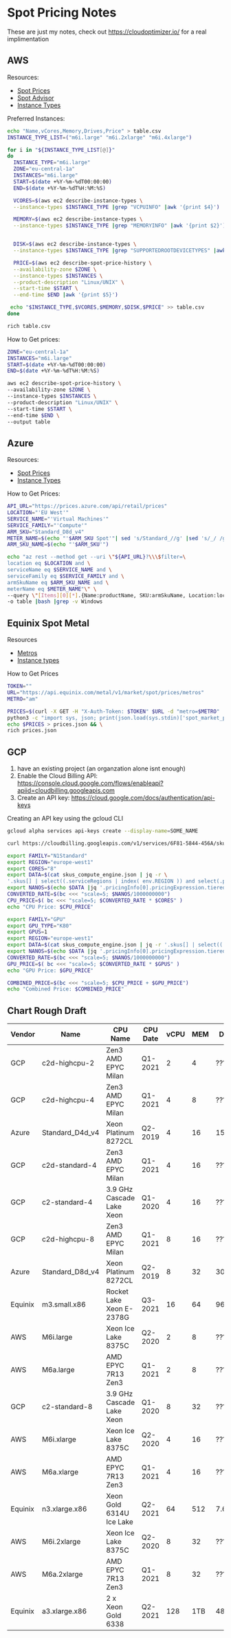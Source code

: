 # Spot Pricing Notes

These are just my notes, check out https://cloudoptimizer.io/ for a real implimentation 
## AWS

Resources:

- [Spot Prices](https://aws.amazon.com/ec2/spot/pricing/)
- [Spot Advisor](https://aws.amazon.com/ec2/spot/instance-advisor/)
- [Instance Types](https://aws.amazon.com/ec2/instance-types/)

Preferred Instances:

```bash
echo "Name,vCores,Memory,Drives,Price" > table.csv
INSTANCE_TYPE_LIST=("m6i.large" "m6i.2xlarge" "m6i.4xlarge")

for i in "${INSTANCE_TYPE_LIST[@]}"
do
  INSTANCE_TYPE="m6i.large"
  ZONE="eu-central-1a"
  INSTANCES="m6i.large"
  START=$(date +%Y-%m-%dT00:00:00)
  END=$(date +%Y-%m-%dT%H:%M:%S)

  VCORES=$(aws ec2 describe-instance-types \
  --instance-types $INSTANCE_TYPE |grep "VCPUINFO" |awk '{print $4}')

  MEMORY=$(aws ec2 describe-instance-types \
  --instance-types $INSTANCE_TYPE |grep "MEMORYINFO" |awk '{print $2}')


  DISK=$(aws ec2 describe-instance-types \
  --instance-types $INSTANCE_TYPE |grep "SUPPORTEDROOTDEVICETYPES" |awk '{print $2}')

  PRICE=$(aws ec2 describe-spot-price-history \
  --availability-zone $ZONE \
  --instance-types $INSTANCES \
  --product-description "Linux/UNIX" \
  --start-time $START \
  --end-time $END |awk '{print $5}')

 echo "$INSTANCE_TYPE,$VCORES,$MEMORY,$DISK,$PRICE" >> table.csv
done

rich table.csv
```


How to Get prices:
```bash
ZONE="eu-central-1a"
INSTANCES="m6i.large"
START=$(date +%Y-%m-%dT00:00:00)
END=$(date +%Y-%m-%dT%H:%M:%S)

aws ec2 describe-spot-price-history \
--availability-zone $ZONE \
--instance-types $INSTANCES \
--product-description "Linux/UNIX" \
--start-time $START \
--end-time $END \
--output table
```

## Azure

Resources:

- [Spot Prices](https://azure.microsoft.com/en-us/pricing/spot-advisor/)
- [Instance Types](https://learn.microsoft.com/en-us/azure/virtual-machines/sizes-general)

How to Get Prices:
```bash
API_URL="https://prices.azure.com/api/retail/prices"
LOCATION="'EU West'"
SERVICE_NAME="'Virtual Machines'"
SERVICE_FAMILY="'Compute'"
ARM_SKU="Standard_D8d_v4"
METER_NAME=$(echo "'$ARM_SKU Spot'"| sed 's/Standard_//g' |sed 's/_/ /g')
ARM_SKU_NAME=$(echo "'$ARM_SKU'")

echo "az rest --method get --uri \"${API_URL}?\\\$filter=\
location eq $LOCATION and \
serviceName eq $SERVICE_NAME and \
serviceFamily eq $SERVICE_FAMILY and \
armSkuName eq $ARM_SKU_NAME and \
meterName eq $METER_NAME"\" \
--query \"[Items][0][*].{Name:productName, SKU:armSkuName, Location:location, Price:retailPrice}\" \
-o table |bash |grep -v Windows

```

## Equinix Spot Metal

Resources
- [Metros](https://metal.equinix.com/developers/docs/locations/metros/)
- [Instance types](https://metal.equinix.com/product/servers/)

How to Get Prices
```bash
TOKEN=""
URL="https://api.equinix.com/metal/v1/market/spot/prices/metros"
METRO="am"

PRICES=$(curl -X GET -H "X-Auth-Token: $TOKEN" $URL -d "metro=$METRO" | \
python3 -c "import sys, json; print(json.load(sys.stdin)['spot_market_prices']['am'])"| sed "s/'/\"/g") && \
echo $PRICES > prices.json && \
rich prices.json
```

## GCP

1. have an existing project (an organzation alone isnt enough)
2. Enable the Cloud Billing API: https://console.cloud.google.com/flows/enableapi?apiid=cloudbilling.googleapis.com
3. Create an API key: https://cloud.google.com/docs/authentication/api-keys

Creating an API key using the gcloud CLI
```bash
gcloud alpha services api-keys create --display-name=SOME_NAME
```

```bash
curl https://cloudbilling.googleapis.com/v1/services/6F81-5844-456A/skus?key=$(bw get notes "GCP API key") > skus_compute_engine.json 

export FAMILY="N1Standard"
export REGION="europe-west1"
export CORES="8"
export DATA=$(cat skus_compute_engine.json | jq -r \
'.skus[] | select((.serviceRegions | index( env.REGION )) and select(.pricingInfo[0].pricingExpression.usageUnit=="h") and .category.resourceGroup==env.FAMILY)')
export NANOS=$(echo $DATA |jq '.pricingInfo[0].pricingExpression.tieredRates[0].unitPrice.nanos')
CONVERTED_RATE=$(bc <<< "scale=5; $NANOS/1000000000")
CPU_PRICE=$( bc <<< "scale=5; $CONVERTED_RATE * $CORES" )
echo "CPU Price: $CPU_PRICE"

export FAMILY="GPU"
export GPU_TYPE="K80"
export GPUS=1
export REGION="europe-west1"
export DATA=$(cat skus_compute_engine.json | jq -r '.skus[] | select((.serviceRegions | index( env.REGION )) and select(.pricingInfo[0].pricingExpression.usageUnit=="h") and .category.resourceGroup==env.FAMILY and select(.description | contains( env.GPU_TYPE )))')
export NANOS=$(echo $DATA |jq '.pricingInfo[0].pricingExpression.tieredRates[0].unitPrice.nanos')
CONVERTED_RATE=$(bc <<< "scale=5; $NANOS/1000000000")
GPU_PRICE=$( bc <<< "scale=5; $CONVERTED_RATE * $GPUS" )
echo "GPU Price: $GPU_PRICE"

COMBINED_PRICE=$(bc <<< "scale=5; $CPU_PRICE + $GPU_PRICE")
echo "Combined Price: $COMBINED_PRICE"
```


## Chart Rough Draft

|Vendor |Name           |CPU Name                 |CPU Date|vCPU|MEM|DISK |Price/hr|
|-------|---------------|-------------------------|--------|----|---|-----|--------|
|GCP    |c2d-highcpu-2  |Zen3 AMD EPYC Milan      |Q1-2021 |2   |4  |???  |$0.0198 |
|GCP    |c2d-highcpu-4  |Zen3 AMD EPYC Milan      |Q1-2021 |4   |8  |???  |$0.0396 |
|Azure  |Standard_D4d_v4|Xeon Platinum 8272CL     |Q2-2019 |4   |16 |150  |$0.04   |
|GCP    |c2d-standard-4 |Zen3 AMD EPYC Milan      |Q1-2021 |4   |16 |???  |$0.04796|
|GCP    |c2-standard-4  |3.9 GHz Cascade Lake Xeon|Q1-2020 |4   |16 |???  |$0.0557 |
|GCP    |c2d-highcpu-8  |Zen3 AMD EPYC Milan      |Q1-2021 |8   |16 |???  |$0.0792 |
|Azure  |Standard_D8d_v4|Xeon Platinum 8272CL     |Q2-2019 |8   |32 |300  |$0.08   |
|Equinix|m3.small.x86   |Rocket Lake Xeon E-2378G |Q3-2021 |16  |64 |960  |$0.11   |
|AWS    |M6i.large      |Xeon Ice Lake 8375C      |Q2-2020 |2   |8  |???  |$0.113  |
|AWS    |M6a.large      |AMD EPYC 7R13 Zen3       |Q1-2021 |2   |8  |???  |$0.113  |
|GCP    |c2-standard-8  |3.9 GHz Cascade Lake Xeon|Q1-2020 |8   |32 |???  |$0.1114 |
|AWS    |M6i.xlarge     |Xeon Ice Lake 8375C      |Q2-2020 |4   |16 |???  |$0.2259 |
|AWS    |M6a.xlarge     |AMD EPYC 7R13 Zen3       |Q1-2021 |4   |16 |???  |$0.2259 |
|Equinix|n3.xlarge.x86  |Xeon Gold 6314U Ice Lake |Q2-2021 |64  |512|7.6TB|$0.45   |
|AWS    |M6i.2xlarge    |Xeon Ice Lake 8375C      |Q2-2020 |8   |32 |???  |$0.4518 |
|AWS    |M6a.2xlarge    |AMD EPYC 7R13 Zen3       |Q1-2021 |8   |32 |???  |$0.4518 |
|Equinix|a3.xlarge.x86  |2 x Xeon Gold 6338       |Q2-2021 |128 |1TB|480GB|$0.75   |
